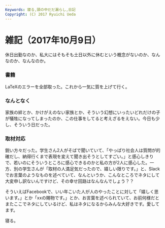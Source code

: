 ```yaml
---
Keywords: 寝る,頭の中だだ漏らし,日記
Copyright: (C) 2017 Ryuichi Ueda
---
```


# 雑記（2017年10月9日）

休日出勤なのか、私大にはそもそも土日以外に休むという概念がないのか、なんなのか、なんなのか。

### 書籍

LaTeXのエラーを全部取った。これから一気に質を上げて行く。

### なんとなく

家族の絆とか、かけがえのない家族とか、そういう幻想にいったいどれだけの子が犠牲になってしまったのか、この仕事をしてると考えざるをえない。今日も少し、そういう日だった。

### 取材対応

鋭い方々だった。学生さん2人がそばで聞いていて、「やっぱり社会人は質問が的確だし、納得行くまで表現を変えて聞き出そうとしてすごい。」と感心しきりで、若いのにそういうところに感心できるのかと私の方が2人に感心した。一方、別の学生さんが「取材の人満足気だったので、嬉しい限りです。」と、Slackでお言葉のようなものを述べていて、なんというか、こんなところでネタにして大変申し訳ないんですけど、その幸せ回路はなんなんでしょう？？

そういえばFacebookで、いい年こいた人が人のやったことに対して「嬉しく思います。」とか「xxの賜物です。」とか、お言葉を述べられていて、お前何様だとまたここでネタにしているけど、私はネタになるからみんな大好きです。愛してます。



寝る。


